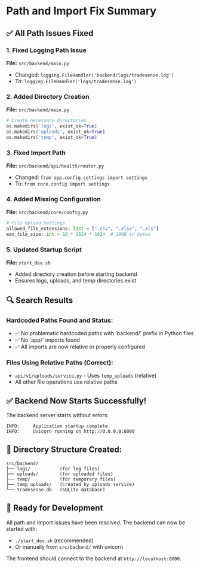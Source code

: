 # Path and Import Fix Summary

## ✅ All Path Issues Fixed

### 1. Fixed Logging Path Issue
**File:** `src/backend/main.py`
- Changed: `logging.FileHandler('backend/logs/tradesense.log')`
- To: `logging.FileHandler('logs/tradesense.log')`

### 2. Added Directory Creation
**File:** `src/backend/main.py`
```python
# Create necessary directories
os.makedirs('logs', exist_ok=True)
os.makedirs('uploads', exist_ok=True)
os.makedirs('temp', exist_ok=True)
```

### 3. Fixed Import Path
**File:** `src/backend/api/health/router.py`
- Changed: `from app.config.settings import settings`
- To: `from core.config import settings`

### 4. Added Missing Configuration
**File:** `src/backend/core/config.py`
```python
# File Upload Settings
allowed_file_extensions: list = [".csv", ".xlsx", ".xls"]
max_file_size: int = 10 * 1024 * 1024  # 10MB in bytes
```

### 5. Updated Startup Script
**File:** `start_dev.sh`
- Added directory creation before starting backend
- Ensures logs, uploads, and temp directories exist

## 🔍 Search Results

### Hardcoded Paths Found and Status:
- ✅ No problematic hardcoded paths with 'backend/' prefix in Python files
- ✅ No 'app/' imports found
- ✅ All imports are now relative or properly configured

### Files Using Relative Paths (Correct):
- `api/v1/uploads/service.py` - Uses `temp_uploads` (relative)
- All other file operations use relative paths

## ✅ Backend Now Starts Successfully!

The backend server starts without errors:
```
INFO:     Application startup complete.
INFO:     Uvicorn running on http://0.0.0.0:8000
```

## 📁 Directory Structure Created:
```
src/backend/
├── logs/           (for log files)
├── uploads/        (for uploaded files)
├── temp/           (for temporary files)
├── temp_uploads/   (created by uploads service)
└── tradesense.db   (SQLite database)
```

## 🚀 Ready for Development

All path and import issues have been resolved. The backend can now be started with:
- `./start_dev.sh` (recommended)
- Or manually from `src/backend/` with uvicorn

The frontend should connect to the backend at `http://localhost:8000`.